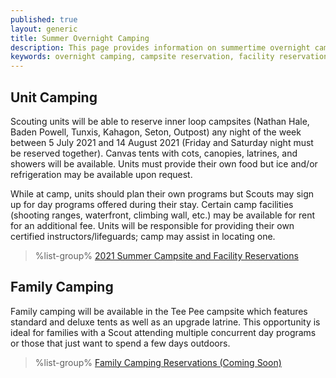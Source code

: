 ```yaml
---
published: true
layout: generic
title: Summer Overnight Camping
description: This page provides information on summertime overnight camping opportunities at Camp Workcoeman.
keywords: overnight camping, campsite reservation, facility reservation, summer
---
```


## Unit Camping

Scouting units will be able to reserve inner loop campsites (Nathan Hale, Baden Powell, Tunxis, Kahagon, Seton, Outpost) any night of the week between 5 July 2021 and 14 August 2021 (Friday and Saturday night must be reserved together). Canvas tents with cots, canopies, latrines, and showers will be available. Units must provide their own food but ice and/or refrigeration may be available upon request.

While at camp, units should plan their own programs but Scouts may sign up for day programs offered during their stay. Certain camp facilities (shooting ranges, waterfront, climbing wall, etc.) may be available for rent for an additional fee. Units will be responsible for providing their own certified instructors/lifeguards; camp may assist in locating one.

> %list-group%
> <a href="https://campreservation.com/066/Camps/636" class="list-group-item">2021 Summer Campsite and Facility Reservations</a>

## Family Camping

Family camping will be available in the Tee Pee campsite which features standard and deluxe tents as well as an upgrade latrine. This opportunity is ideal for families with a Scout attending multiple concurrent day programs or those that just want to spend a few days outdoors.

> %list-group%
> <a href="https://scoutingevent.com/" class="list-group-item">Family Camping Reservations (Coming Soon)</a>
